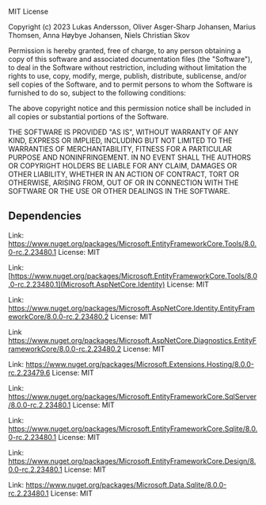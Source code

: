 MIT License

Copyright (c) 2023 Lukas Andersson, Oliver Asger-Sharp Johansen, Marius Thomsen, Anna Høybye Johansen, Niels Christian Skov

Permission is hereby granted, free of charge, to any person obtaining a copy
of this software and associated documentation files (the "Software"), to deal
in the Software without restriction, including without limitation the rights
to use, copy, modify, merge, publish, distribute, sublicense, and/or sell
copies of the Software, and to permit persons to whom the Software is
furnished to do so, subject to the following conditions:

The above copyright notice and this permission notice shall be included in all
copies or substantial portions of the Software.

THE SOFTWARE IS PROVIDED "AS IS", WITHOUT WARRANTY OF ANY KIND, EXPRESS OR
IMPLIED, INCLUDING BUT NOT LIMITED TO THE WARRANTIES OF MERCHANTABILITY,
FITNESS FOR A PARTICULAR PURPOSE AND NONINFRINGEMENT. IN NO EVENT SHALL THE
AUTHORS OR COPYRIGHT HOLDERS BE LIABLE FOR ANY CLAIM, DAMAGES OR OTHER
LIABILITY, WHETHER IN AN ACTION OF CONTRACT, TORT OR OTHERWISE, ARISING FROM,
OUT OF OR IN CONNECTION WITH THE SOFTWARE OR THE USE OR OTHER DEALINGS IN THE
SOFTWARE.


## Dependencies
Link: https://www.nuget.org/packages/Microsoft.EntityFrameworkCore.Tools/8.0.0-rc.2.23480.1
License: MIT

Link: [https://www.nuget.org/packages/Microsoft.EntityFrameworkCore.Tools/8.0.0-rc.2.23480.1](Microsoft.AspNetCore.Identity)
License: MIT

Link: https://www.nuget.org/packages/Microsoft.AspNetCore.Identity.EntityFrameworkCore/8.0.0-rc.2.23480.2
License: MIT

Link https://www.nuget.org/packages/Microsoft.AspNetCore.Diagnostics.EntityFrameworkCore/8.0.0-rc.2.23480.2
License: MIT

Link: https://www.nuget.org/packages/Microsoft.Extensions.Hosting/8.0.0-rc.2.23479.6
License: MIT

Link: https://www.nuget.org/packages/Microsoft.EntityFrameworkCore.SqlServer/8.0.0-rc.2.23480.1
License: MIT

Link: https://www.nuget.org/packages/Microsoft.EntityFrameworkCore.Sqlite/8.0.0-rc.2.23480.1
License: MIT

Link: https://www.nuget.org/packages/Microsoft.EntityFrameworkCore.Design/8.0.0-rc.2.23480.1
License: MIT

Link: https://www.nuget.org/packages/Microsoft.Data.Sqlite/8.0.0-rc.2.23480.1
License: MIT